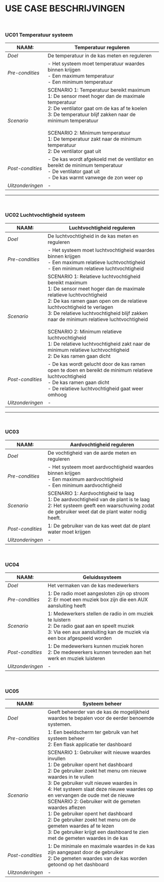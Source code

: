 # USE CASE BESCHRIJVINGEN
<br>

### UC01 Temperatuur systeem

NAAM: | Temperatuur reguleren
--- | ---
*Doel* |  De temperatuur in de kas meten en reguleren |
*Pre-condities* | - Het systeem moet temperatuur waardes binnen krijgen<br>- Een maximum temperatuur<br>- Een minimum temperatuur<br> |
*Scenario* |SCENARIO 1: Temperatuur bereikt maximum<br>1: De sensor meet hoger dan de maximale temperatuur<br>2: De ventilator gaat om de kas af te koelen<br>3: De temperatuur blijf zakken naar de minimum temperatuur<br><br>SCENARIO 2: Minimum temperatuur<br>1: De temperatuur zakt naar de minimum temperatuur<br>2: De ventilator gaat uit|
*Post-condities* | - De kas wordt afgekoeld met de ventilator en bereikt de minimum temperatuur<br> - De ventilator gaat uit<br> - De kas warmt vanwege de zon weer op| 
*Uitzonderingen* | - | 
---
<br>

### UC02 Luchtvochtigheid systeem

NAAM: | Luchtvochtigheid reguleren
--- | ---
*Doel* |  De luchtvochtigheid in de kas meten en reguleren |
*Pre-condities* | - Het systeem moet luchtvochtigheid waardes binnen krijgen<br>- Een maximum relatieve luchtvochtigheid<br>- Een minimum relatieve luchtvochtigheid<br> |
*Scenario* |SCENARIO 1: Relatieve luchtvochtigheid bereikt maximum<br>1: De sensor meet hoger dan de maximale relatieve luchtvochtigheid<br>2: De kas ramen gaan open om de relatieve luchtvochtigheid te verlagen<br>3: De relatieve luchtvochtigheid blijf zakken naar de minimum relatieve luchtvochtigheid<br><br>SCENARIO 2: Minimum relatieve luchtvochtigheid<br>1: De relatieve luchtvochtigheid zakt naar de minimum relatieve luchtvochtigheid<br>2: De kas ramen gaan dicht|
*Post-condities* | - De kas wordt gelucht door de kas ramen open te doen en bereikt de minimum relatieve luchtvochtigheid<br> - De kas ramen gaan dicht<br> - De relatieve luchtvochtigheid gaat weer omhoog| 
*Uitzonderingen* | - | 
---
<br>

### UC03

NAAM: | Aardvochtigheid reguleren
--- | ---
*Doel* | De vochtigheid van de aarde meten en reguleren |
*Pre-condities* | - Het systeem moet aardvochtigheid waardes binnen krijgen<br>- Een maximum aardvochtigheid<br>- Een minimum aardvochtigheid<br> |
*Scenario* | SCENARIO 1: Aardvochtigheid te laag<br>1: De aardvochtigheid van de plant is te laag<br>2: Het systeem geeft een  waarschuwing zodat de gebruiker weet dat de plant water nodig heeft.|
*Post-condities* | 1: De gebruiker van de kas weet dat de plant water moet krijgen | 
*Uitzonderingen* | - | 
<br>

### UC04

NAAM: | Geluidssysteem
--- | ---
*Doel* | Het vermaken van de kas medewerkers |
*Pre-condities* | 1: De radio moet aangesloten zijn op stroom<br>2: Er moet een muziek box zijn die een AUX aansluiting heeft |
*Scenario* | 1: Medewerkers stellen de radio in om muziek te luistern<br>2: De radio gaat aan en speelt muziek<br>3: Via een aux aansluiting kan de muziek via een box afgespeeld worden |
*Post-condities* | 1: De medewerkers kunnen muziek horen<br>2: De medewerkers kunnen tevreden aan het werk en muziek luisteren | 
*Uitzonderingen* | - | 
<br>

### UC05

NAAM: | Systeem beheer
--- | ---
*Doel* | Geeft beheerder van de kas de mogelijkheid waardes te bepalen voor de eerder benoemde systemen. |
*Pre-condities* | 1: Een beeldscherm ter gebruik van het systeem beheer<br>2: Een flask applicatie ter dashboard |
*Scenario* | SCENARIO 1: Gebruiker wilt nieuwe waardes invullen<br>1: De gebruiker opent het dashboard<br>2: De gebruiker zoekt het menu om nieuwe waardes in te vullen<br>3: De gebruiker vult nieuwe waardes in<br>4: Het systeem slaat deze nieuwe waardes op en vervangen de oude met de nieuwe<br>SCENARIO 2: Gebruiker wilt de gemeten waardes aflezen<br>1: De gebruiker opent het dashboard<br>2: De gebruiker zoekt het menu om de gemeten waardes af te lezen<br>3: De gebruiker krijgt een dashboard te zien met de gemeten waardes in de kas|
*Post-condities* | 1: De minimale en maximale waardes in de kas zijn aangepast door de gebruiker<br>2: De gemeten waardes van de kas worden getoond op het dashboard | 
*Uitzonderingen* | - | 
